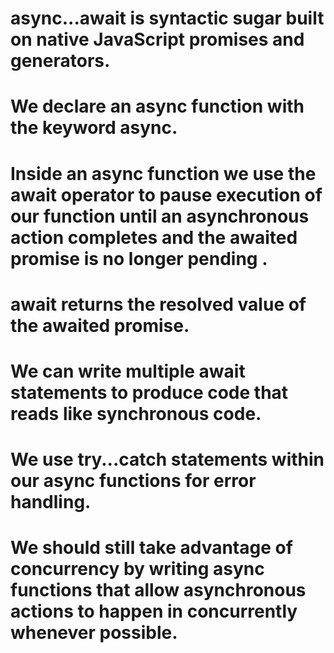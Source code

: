 # async...await is syntactic sugar built on native JavaScript promises and generators.
# We declare an async function with the keyword async.
# Inside an async function we use the await operator to pause execution of our function until an asynchronous action completes and the awaited promise is no longer pending .
# await returns the resolved value of the awaited promise.
# We can write multiple await statements to produce code that reads like synchronous code.
# We use try...catch statements within our async functions for error handling.
# We should still take advantage of concurrency by writing async functions that allow asynchronous actions to happen in concurrently whenever possible.